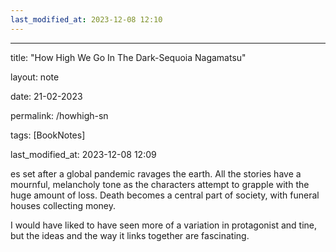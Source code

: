 ```yaml
---
last_modified_at: 2023-12-08 12:10
---
```

---

title: "How High We Go In The Dark-Sequoia Nagamatsu"

layout: note

date: 21-02-2023

permalink: /howhigh-sn

tags: [BookNotes]

last_modified_at: 2023-12-08 12:09

es set after a global pandemic ravages the earth. All the stories have a mournful, melancholy tone as the characters attempt to grapple with the huge amount of loss. Death becomes a central part of society, with funeral houses collecting money. 

I would have liked to have seen more of a variation in protagonist and tine, but the ideas and the way it links together are fascinating. 
